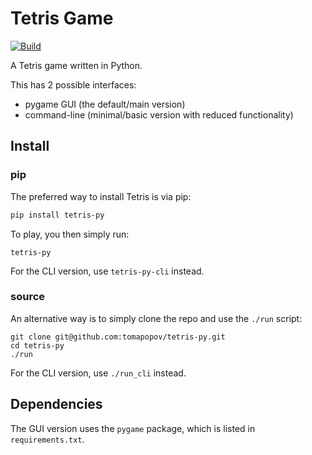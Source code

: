 # Tetris Game

[![Build](https://github.com/tomapopov/tetris-game/actions/workflows/python-build.yml/badge.svg)](https://github.com/tomapopov/tetris-game/actions/workflows/python-build.yml)

A Tetris game written in Python. 

This has 2 possible interfaces:
- pygame GUI (the default/main version)
- command-line (minimal/basic version with reduced functionality)

## Install

### pip
The preferred way to install Tetris is via pip:

```sh
pip install tetris-py
```

To play, you then simply run:
```
tetris-py
```

For the CLI version, use `tetris-py-cli` instead.

### source
An alternative way is to simply clone the repo and use the `./run` script:

```
git clone git@github.com:tomapopov/tetris-py.git
cd tetris-py
./run
```

For the CLI version, use `./run_cli` instead.


## Dependencies
The GUI version uses the `pygame` package, which is listed in `requirements.txt`.

